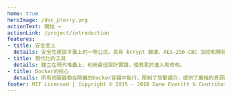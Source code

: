 ```yaml
---
home: true
heroImage: /doc_pterry.png
actionText: 開始 →
actionLink: /project/introduction
features:
- title: 安全至上
  details: 安全性是該平臺上的一等公民，具有 bcrypt 雜湊、AES-256-CBC 加密和開箱即用的 HTTPS 支援。
- title: 現代化的工具
  details: 建立在現代堆疊上，利用最佳設計實踐，使其易於進入和修改。
- title: Docker的核心
  details: 所有伺服器都在隔離的Docker容器中執行，限制了攻擊媒介，提供了嚴格的資源限制，並提供了為每個特定遊戲量身定做的環境。
footer: MIT Licensed | Copyright © 2015 - 2018 Dane Everitt & Contributors | which Sinicizated by Pterodactyl-Taiwan
---
```

